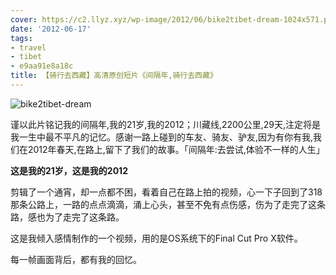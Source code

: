 ```yaml
---
cover: https://c2.llyz.xyz/wp-image/2012/06/bike2tibet-dream-1024x571.png "bike2tibet-dream"
date: '2012-06-17'
tags:
- travel
- tibet
- e9aa91e8a18c
title: 【骑行去西藏】高清原创短片《间隔年,骑行去西藏》
---
```


![](https://c2.llyz.xyz/wp-image/2012/06/bike2tibet-dream-1024x571.png "bike2tibet-dream")

谨以此片铭记我的间隔年,我的21岁,我的2012；川藏线,2200公里,29天,注定将是我一生中最不平凡的记忆。感谢一路上碰到的车友、骑友、驴友,因为有你有我,我们在2012年春天,在路上,留下了我们的故事。「间隔年:去尝试,体验不一样的人生」

**这是我的21岁，这是我的2012**

剪辑了一个通宵，却一点都不困，看着自己在路上拍的视频，心一下子回到了318那条公路上，一路的点点滴滴，涌上心头，甚至不免有点伤感，伤为了走完了这条路，感也为了走完了这条路。

这是我倾入感情制作的一个视频，用的是OS系统下的Final Cut Pro X软件。

每一帧画面背后，都有我的回忆。

